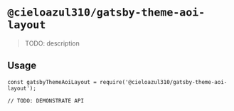 # `@cieloazul310/gatsby-theme-aoi-layout`

> TODO: description

## Usage

```
const gatsbyThemeAoiLayout = require('@cieloazul310/gatsby-theme-aoi-layout');

// TODO: DEMONSTRATE API
```
